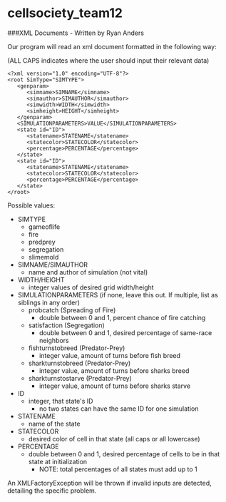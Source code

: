 
# cellsociety_team12
###XML Documents - Written by Ryan Anders

Our program will read an xml document formatted in the following way:

(ALL CAPS indicates where the user should input their relevant data)

    <?xml version="1.0" encoding="UTF-8"?>
    <root SimType="SIMTYPE">
       <genparam>
          <simname>SIMNAME</simname>
          <simauthor>SIMAUTHOR</simauthor>
          <simwidth>WIDTH</simwidth>
          <simheight>HEIGHT</simheight>
       </genparam>
       <SIMULATIONPARAMETERS>VALUE</SIMULATIONPARAMETERS>
       <state id="ID">
          <statename>STATENAME</statename>
          <statecolor>STATECOLOR</statecolor>
          <percentage>PERCENTAGE</percentage>
       </state>
       <state id="ID">
          <statename>STATENAME</statename>
          <statecolor>STATECOLOR</statecolor>
          <percentage>PERCENTAGE</percentage>
       </state>
    </root>
          

Possible values:

 - SIMTYPE
	 - gameoflife
	 - fire
	 - predprey
	 - segregation
	 - slimemold
 - SIMNAME/SIMAUTHOR
	 - name and author of simulation (not vital)
 - WIDTH/HEIGHT
	- integer values of desired grid width/height
 - SIMULATIONPARAMETERS
(if none, leave this out. If multiple, list as siblings in any order)
	 - probcatch (Spreading of Fire)
		 - double between 0 and 1, percent chance of fire catching
	 - satisfaction (Segregation)
		 - double between 0 and 1, desired percentage of same-race neighbors
	 - fishturnstobreed (Predator-Prey)
		 - integer value, amount of turns before fish breed
	 - sharkturnstobreed (Predator-Prey)
		 - integer value, amount of turns before sharks breed
	 - sharkturnstostarve (Predator-Prey)
		 - integer value, amount of turns before sharks starve
 - ID
	 - integer, that state's ID
		 - no two states can have the same ID for one simulation
 - STATENAME
	 - name of the state
 - STATECOLOR
	 - desired color of cell in that state (all caps or all lowercase)
 - PERCENTAGE
	 - double between 0 and 1, desired percentage of cells to be in that state at initialization
		 - NOTE: total percentages of all states must add up to 1

An XMLFactoryException will be thrown if invalid inputs are detected, detailing the specific problem.
